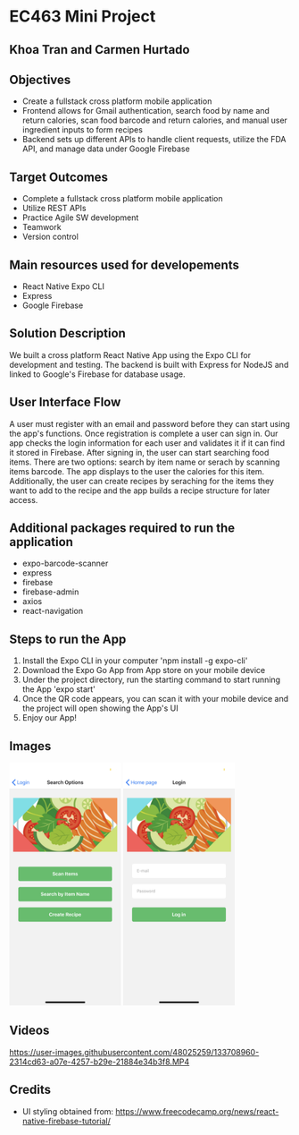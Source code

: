 # EC463 Mini Project
## Khoa Tran and Carmen Hurtado

## Objectives
- Create a fullstack cross platform mobile application 
- Frontend allows for Gmail authentication, search food by name and return calories, scan food barcode and return calories, and manual user ingredient inputs to form recipes
- Backend sets up different APIs to handle client requests, utilize the FDA API, and manage data under Google Firebase

## Target Outcomes
- Complete a fullstack cross platform mobile application
- Utilize REST APIs
- Practice Agile SW development
- Teamwork
- Version control

## Main resources used for developements
* React Native Expo CLI
* Express 
* Google Firebase

## Solution Description
We built a cross platform React Native App using the Expo CLI for development and testing. The backend is built with Express for NodeJS and linked to Google's Firebase for database usage. 

## User Interface Flow
A user must register with an email and password before they can start using the app's functions. Once registration is complete a user can sign in. Our app checks the login information for each user and validates it if it can find it stored in Firebase. After signing in, the user can start searching food items. There are two options: search by item name or serach by scanning items barcode. The app displays to the user the calories for this item. Additionally, the user can create recipes by seraching for the items they want to add to the recipe and the app builds a recipe structure for later access. 

## Additional packages required to run the application
* expo-barcode-scanner
* express
* firebase
* firebase-admin
* axios
* react-navigation

## Steps to run the App
1. Install the Expo CLI in your computer 'npm install -g expo-cli'
2. Download the Expo Go App from App store on your mobile device
3. Under the project directory, run the starting command to start running the App 'expo start'
4. Once the QR code appears, you can scan it with your mobile device and the project will open showing the App's UI
5. Enjoy our App! 


## Images
<img src="/assets/screen1.jpeg" width="200"/>
<img src="/assets/screen2.jpeg" width="200"/>

## Videos


https://user-images.githubusercontent.com/48025259/133708960-2314cd63-a07e-4257-b29e-21884e34b3f8.MP4


## Credits
- UI styling obtained from: https://www.freecodecamp.org/news/react-native-firebase-tutorial/
